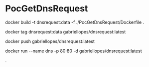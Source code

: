 # PocGetDnsRequest

 docker build -t dnsrequest:data -f ./PocGetDnsRequest/Dockerfile .
 
 docker tag dnsrequest:data gabriellopes/dnsrequest:latest
 
 docker push gabriellopes/dnsrequest:latest
 
 docker run --name dns -p 80:80 -d gabriellopes/dnsrequest:latest

.
